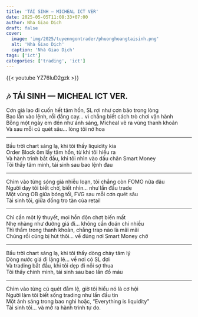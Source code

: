 ```yaml
---
title: 'TÁI SINH — MICHEAL ICT VER'
date: 2025-05-05T11:08:33+07:00
author: Nha Giao Dich
draft: false
cover:
  image: 'img/2025/tuyenngontrader/phuonghoangtaisinh.png'
  alt: 'Nhà Giao Dịch'
  caption: 'Nhà Giao Dịch'
tags: ['ict']
categories: ['trading', 'ict']
---
```


{{< youtube YZ76IuD2gzk >}}

## 🎶 TÁI SINH — MICHEAL ICT VER.

Cơn giá lao đi cuốn hết tâm hồn, SL rơi như cơn bão trong lòng  
Bao lần vào lệnh, rồi đắng cay… vì chẳng biết cách trò chơi vận hành  
Bỗng một ngày em đến như ánh sáng, Micheal vẽ ra vùng thanh khoản  
Và sau mỗi cú quét sâu… lòng tôi nở hoa

---

Bầu trời chart sáng lạ, khi tôi thấy liquidity kia  
Order Block ôm lấy tâm hồn, từ khi tôi hiểu ra  
Và hành trình bắt đầu, khi tôi nhìn vào dấu chân Smart Money  
Tôi thấy tâm mình, tái sinh sau bao lệnh đau

---

Chìm vào từng sóng giá nhiễu loạn, tôi chẳng còn FOMO nữa đâu  
Người dạy tôi biết chờ, biết nhìn… như lần đầu trade  
Một vùng OB giữa bóng tối, FVG sau mỗi cơn quét sâu  
Tái sinh tôi, giữa đống tro tàn của retail

---

Chỉ cần một lý thuyết, mọi hỗn độn chợt biến mất  
Nhẹ nhàng như đường giá đi… không cần đoán chi nhiều  
Thì thầm trong thanh khoản, chẳng trap nào là mãi mãi  
Chúng rồi cũng bị hút thôi… về đúng nơi Smart Money chờ

---

Bầu trời chart sáng lạ, khi tôi thấy dòng chảy tâm lý  
Dòng nước giá đi lặng lẽ… về nơi có SL đợi  
Và trading bắt đầu, khi tôi dẹp đi nỗi sợ thua  
Tôi thấy chính mình, tái sinh sau bao lần đổ máu

---

Chìm vào từng cú quét đẫm lệ, giờ tôi hiểu nó là cơ hội  
Người làm tôi biết sống trading như lần đầu tin  
Một ánh sáng trong bao nghi hoặc, “Everything is liquidity”  
Tái sinh tôi… và mở ra hành trình tự do.
